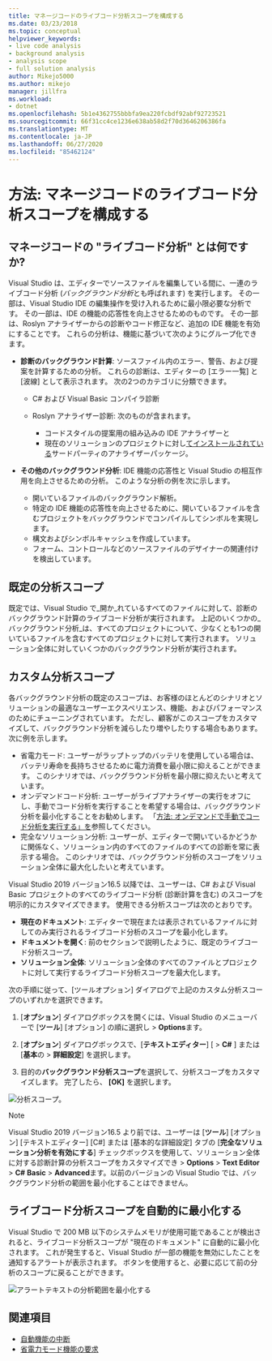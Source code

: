 ```yaml
---
title: マネージコードのライブコード分析スコープを構成する
ms.date: 03/23/2018
ms.topic: conceptual
helpviewer_keywords:
- live code analysis
- background analysis
- analysis scope
- full solution analysis
author: Mikejo5000
ms.author: mikejo
manager: jillfra
ms.workload:
- dotnet
ms.openlocfilehash: 5b1e4362755bbbfa9ea220fcbdf92abf92723521
ms.sourcegitcommit: 66f31cc4ce1236e638ab58d2f70d3646206386fa
ms.translationtype: MT
ms.contentlocale: ja-JP
ms.lasthandoff: 06/27/2020
ms.locfileid: "85462124"
---
```

# <a name="how-to-configure-live-code-analysis-scope-for-managed-code"></a>方法: マネージコードのライブコード分析スコープを構成する

## <a name="what-is-live-code-analysis-for-managed-code"></a>マネージコードの "ライブコード分析" とは何ですか?
Visual Studio は、エディターでソースファイルを編集している間に、一連のライブコード分析 (*バックグラウンド分析*とも呼ばれます) を実行します。 その一部は、Visual Studio IDE の編集操作を受け入れるために最小限必要な分析です。 その一部は、IDE の機能の応答性を向上させるためのものです。 その一部は、Roslyn アナライザーからの診断やコード修正など、追加の IDE 機能を有効にすることです。 これらの分析は、機能に基づいて次のようにグループ化できます。

- **診断のバックグラウンド計算**: ソースファイル内のエラー、警告、および提案を計算するための分析。 これらの診断は、エディターの [エラー一覧] と [波線] として表示されます。 次の2つのカテゴリに分類できます。
    - C# および Visual Basic コンパイラ診断
    - Roslyn アナライザー診断: 次のものが含まれます。

        - コードスタイルの提案用の組み込みの IDE アナライザーと
        - 現在のソリューションのプロジェクトに対し[てインストールされている](./install-roslyn-analyzers.md)サードパーティのアナライザーパッケージ。

- **その他のバックグラウンド分析**: IDE 機能の応答性と Visual Studio の相互作用を向上させるための分析。 このような分析の例を次に示します。
    - 開いているファイルのバックグラウンド解析。
    - 特定の IDE 機能の応答性を向上させるために、開いているファイルを含むプロジェクトをバックグラウンドでコンパイルしてシンボルを実現します。
    - 構文およびシンボルキャッシュを作成しています。
    - フォーム、コントロールなどのソースファイルのデザイナーの関連付けを検出しています。

## <a name="default-analysis-scope"></a>既定の分析スコープ

既定では、Visual Studio で_開か_れているすべてのファイルに対して、診断のバックグラウンド計算のライブコード分析が実行されます。 上記のいくつかの_バックグラウンド分析_は、すべてのプロジェクトについて、少なくとも1つの開いているファイルを含むすべてのプロジェクトに対して実行されます。 ソリューション全体に対していくつかのバックグラウンド分析が実行されます。

## <a name="custom-analysis-scope"></a>カスタム分析スコープ

各バックグラウンド分析の既定のスコープは、お客様のほとんどのシナリオとソリューションの最適なユーザーエクスペリエンス、機能、およびパフォーマンスのためにチューニングされています。 ただし、顧客がこのスコープをカスタマイズして、バックグラウンド分析を減らしたり増やしたりする場合もあります。 次に例を示します。

- 省電力モード: ユーザーがラップトップのバッテリを使用している場合は、バッテリ寿命を長持ちさせるために電力消費を最小限に抑えることができます。 このシナリオでは、バックグラウンド分析を最小限に抑えたいと考えています。
- オンデマンドコード分析: ユーザーがライブアナライザーの実行をオフにし、手動でコード分析を実行することを希望する場合は、バックグラウンド分析を最小化することをお勧めします。 「[方法: オンデマンドで手動でコード分析を実行する」を](./how-to-run-code-analysis-manually-for-managed-code.md)参照してください。
- 完全なソリューション分析: ユーザーが、エディターで開いているかどうかに関係なく、ソリューション内のすべてのファイルのすべての診断を常に表示する場合。 このシナリオでは、バックグラウンド分析のスコープをソリューション全体に最大化したいと考えています。

Visual Studio 2019 バージョン16.5 以降では、ユーザーは、C# および Visual Basic プロジェクトのすべてのライブコード分析 (診断計算を含む) のスコープを明示的にカスタマイズできます。 使用できる分析スコープは次のとおりです。

- **現在のドキュメント**: エディターで現在または表示されているファイルに対してのみ実行されるライブコード分析のスコープを最小化します。
- **ドキュメントを開く**: 前のセクションで説明したように、既定のライブコード分析スコープ。
- **ソリューション全体**: ソリューション全体のすべてのファイルとプロジェクトに対して実行するライブコード分析スコープを最大化します。

次の手順に従って、[ツールオプション] ダイアログで上記のカスタム分析スコープのいずれかを選択できます。

1. [**オプション**] ダイアログボックスを開くには、Visual Studio のメニューバーで [**ツール**] [オプション] の順に選択し  >  **Options**ます。

2. [**オプション**] ダイアログボックスで、[**テキストエディター**] [  >  **C#** ] または [**基本**の  >  **詳細設定**] を選択します。

3. 目的の**バックグラウンド分析スコープ**を選択して、分析スコープをカスタマイズします。 完了したら、 **[OK]** を選択します。

![分析スコープ。](./media/background-analysis-scope.png)

> [!NOTE]
> Visual Studio 2019 バージョン16.5 より前では、ユーザーは [**ツール**] [オプション] [テキストエディター] [C#] または [基本的な詳細設定] タブの [**完全なソリューション分析を有効にする**] チェックボックスを使用して、ソリューション全体に対する診断計算の分析スコープをカスタマイズでき  >  **Options**  >  **Text Editor**  >  **C#** **Basic**  >  **Advanced**ます。以前のバージョンの Visual Studio では、バックグラウンド分析の範囲を最小化することはできません。

## <a name="automatically-minimize-live-code-analysis-scope"></a>ライブコード分析スコープを自動的に最小化する

Visual Studio で 200 MB 以下のシステムメモリが使用可能であることが検出されると、ライブコード分析スコープが "現在のドキュメント" に自動的に最小化されます。 これが発生すると、Visual Studio が一部の機能を無効にしたことを通知するアラートが表示されます。 ボタンを使用すると、必要に応じて前の分析のスコープに戻ることができます。

![アラートテキストの分析範囲を最小化する](./media/fsa_alert.png)

## <a name="see-also"></a>関連項目

- [自動機能の中断](./automatic-feature-suspension.md)
- [省電力モード機能の要求](https://github.com/dotnet/roslyn/issues/38429)
